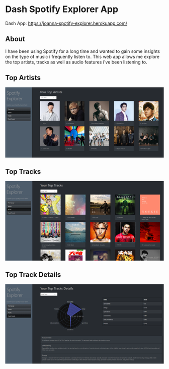 # Dash Spotify Explorer App
Dash App: https://joanna-spotify-explorer.herokuapp.com/

## About
I have been using Spotify for a long time and wanted to gain some insights on the type of music i frequently listen to. 
This web app allows me explore the top artists, tracks as well as audio features i've been listening to.

## Top Artists
![Image](/images/Artists.PNG)

## Top Tracks
![Image](/images/Tracks.PNG)

## Top Track Details
![Image](/images/Track_Details.PNG)
